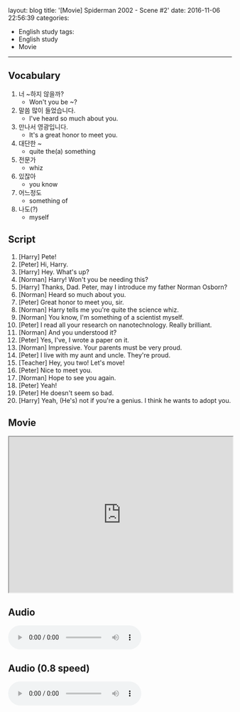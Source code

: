 layout: blog
title: '[Movie] Spiderman 2002 - Scene #2'
date: 2016-11-06 22:56:39
categories: 
- English study
tags:
- English study
- Movie
---

## Vocabulary
1. 너 ~하지 않을까?
    * Won't you be ~?
1. 말씀 많이 들었습니다.
    * I've heard so much about you.
2. 만나서 영광입니다.
    * It's a great honor to meet you.
3. 대단한 ~
    * quite the(a) something
4. 전문가
    * whiz
5. 있잖아
    * you know
6. 어느정도
    * something of
7. 나도(?)
    * myself
    
## Script
1. [Harry] Pete!
2. [Peter] Hi, Harry.
3. [Harry] Hey. What's up?
4. [Norman] Harry! Won't you be needing this?
5. [Harry] Thanks, Dad. Peter, may I introduce my father Norman Osborn?
6. [Norman] Heard so much about you.
7. [Peter] Great honor to meet you, sir.
8. [Norman] Harry tells me you're quite the science whiz. 
9. [Norman] You know, I'm something of a scientist myself.
9. [Peter] I read all your research on nanotechnology. Really brilliant.
10. [Norman] And you understood it?
11. [Peter] Yes, I've, I wrote a paper on it.
12. [Norman] Impressive. Your parents must be very proud.
13. [Peter] I live with my aunt and uncle. They're proud.
14. [Teacher] Hey, you two! Let's move!
15. [Peter] Nice to meet you.
16. [Norman] Hope to see you again.
17. [Peter] Yeah! 
18. [Peter] He doesn't seem so bad.
18. [Harry] Yeah, (He's) not if you're a genius. I think he wants to adopt you.

## Movie
<iframe src="https://drive.google.com/file/d/0B9gDC0WDShzmS1pZZFdpcDlXSlU/preview" width="100%" height="350"></iframe>


## Audio
<audio controls="controls">
  <source type="audio/mp3" src="http://docs.google.com/uc?export=open&id=0B9gDC0WDShzmY2ZYRWR3cnQycUU"></source>
  <p>Your browser does not support the audio element.</p>
</audio>

## Audio (0.8 speed)
<audio controls="controls">
  <source type="audio/mp3" src="http://docs.google.com/uc?export=open&id=0B9gDC0WDShzmcjVaMkQzbDVRY0E"></source>
  <p>Your browser does not support the audio element.</p>
</audio>


